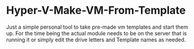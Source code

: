 # Hyper-V-Make-VM-From-Template

Just a simple personal tool to take pre-made vm templates and start them up. For the time being the actual module needs to be on the server that is running it or simply edit the drive letters and Template names as needed.
